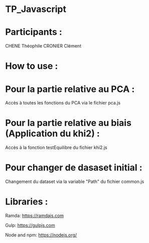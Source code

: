 # TP_Javascript

# Participants :

CHENE Théophile 
CRONIER Clément

# How to use :

# Pour la partie relative au PCA :
Accès à toutes les fonctions du PCA via le fichier pca.js

# Pour la partie relative au biais (Application du khi2) :
Accès à la fonction testEquilibre du fichier khi2.js

# Pour changer de dasaset initial :
Changement du dataset via la variable "Path" du fichier common.js

# Libraries :

Ramda: https://ramdajs.com

Gulp: https://gulpjs.com

Node and npm: https://nodejs.org/


